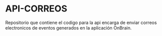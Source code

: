 # API-CORREOS
Repositorio que contiene el codigo para la api encarga de enviar correos electronicos de eventos generados en la aplicación OnBrain.
